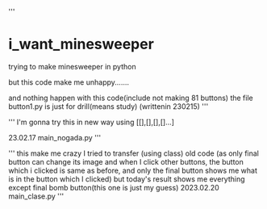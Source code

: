 '''
# i_want_minesweeper
trying to make minesweeper in python

but this code make me unhappy.......

and nothing happen with this code(include not making 81 buttons)
the file button1.py is just for drill(means study)
(writtenin 230215)
'''

'''
I'm gonna try this in new way
using [[],[],[],[]...]

23.02.17
main_nogada.py
'''

'''
this make me crazy
I tried to transfer (using class) old code
(as only final button can change its image and when I click other buttons, the button which i clicked is same as before, and only the final button shows me what is in the button which I clicked)
but today's result shows me everything except final bomb button(this one is just my guess)
2023.02.20
main_clase.py
'''
